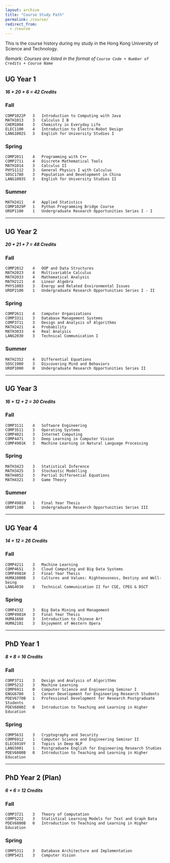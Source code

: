 ```yaml
---
layout: archive
title: "Course Study Path"
permalink: /course/
redirect_from:
  - /course
---
```


This is the course history during my study in the Hong Kong University of Science and Technology. 

*Remark: Courses are listed in the format of `Course Code + Number of Credits + Course Name`*

## UG Year 1    
##### 16 + 20 + 6 = 42 Credits
### Fall
```angular2html
COMP1022P   3   Introduction to Computing with Java
MATH1013    3   Calculus I B
CHEM1004    3   Chemistry in Everyday Life
ELEC1100    4   Introduction to Electro-Robot Design
LANG1002S   3   English for University Studies I
```
### Spring
```angular2html
COMP2011    4   Programming with C++
COMP2711    4   Discrete Mathematical Tools
MATH1014    3   Calculus II
PHYS1112    3   General Physics I with Calculus
SOSC1780    3   Population and Development in China
LANG1003S   3   English for University Studies II
```
### Summer
```angular2html
MATH2411    4   Applied Statistics
COMP1029P   1   Python Programming Bridge Course
UROP1100    1   Undergraduate Research Opportunities Series I - I
```
---
## UG Year 2
##### 20 + 21 + 7 = 48 Credits
### Fall
```angular2html
COMP2012    4   OOP and Data Structures
MATH2023    4   Multivariable Calculus
MATH2033    4   Mathematical Analysis
MATH2121    4   Linear Algebra
PHYS1003    3   Energy and Related Environmental Issues
UROP2100    1   Undergraduate Research Opportunities Series I - II
```
### Spring
```angular2html
COMP2611    4   Computer Organizations
COMP3311    3   Database Management Systems
COMP3711    3   Design and Analysis of Algorithms
MATH2421    4   Probability
MATH3033    4   Real Analysis
LANG2030    3   Technical Communication I
```
### Summer 
```angular2html
MATH2352    4   Differential Equations
SOSC1980    3   Discovering Mind and Behaviors
UROP1000    0   Undergraduate Research Opportunities Series II
```
---
## UG Year 3
##### 16 + 12 + 2 = 30 Credits
### Fall 
```angular2html
COMP3111    4   Software Engineering
COMP3511    3   Operating Systems
COMP4021    3   Internet Computing
COMP4471    3   Deep Learning in Computer Vision
COMP4901K   3   Machine Learning in Natural Language Processing
```
### Spring
```angular2html
MATH3423    3   Statistical Inference
MATH3425    3   Stochastic Modelling
MATH4052    3   Partial Differential Equations
MATH4321    3   Game Theory
```
### Summer
```angular2html
COMP4981H   1   Final Year Thesis
UROP1100    1   Undergraduate Research Opportunities Series III
``` 
---
## UG Year 4
##### 14 + 12 = 26 Credits
### Fall 
```angular2html
COMP4211    3   Machine Learning
COMP4651    3   Cloud Computing and Big Data Systems
COMP4981H   2   Final Year Thesis
HUMA1000B   3   Cultures and Values: Righteousness, Destiny and Well-being
LANG4030    3   Technical Communication II for CSE, CPEG & DSCT
```
### Spring
```angular2html
COMP4332    3   Big Data Mining and Management
COMP4981H   3   Final Year Thesis
HUMA1660    3   Introduction to Chinese Art
HUMA2101    3   Enjoyment of Western Opera
```
---
## PhD Year 1
##### 8 + 8 = 16 Credits
### Fall
```angular2html
COMP3711    3   Design and Analysis of Algorithms
COMP5212    3   Machine Learning
COMP6911    0   Computer Science and Engineering Seminar I
ENGG6780    1   Career Development for Engineering Research Students
PDEV6770B   1   Professional Development for Research Postgraduate Students
PDEV6800Z   0   Introduction to Teaching and Learning in Higher Education
```
### Spring
```angular2html
COMP5631    3   Cryptography and Security
COMP6912    1   Computer Science and Engineering Seminar II
ELEC6910Y   3   Topics in Deep NLP
LANG5001    1   Postgraduate English for Engineering Research Studies
PDEV6800B   0   Introduction to Teaching and Learning in Higher Education
```
---
## PhD Year 2 (Plan)
##### 6 + 6 = 12 Credits
### Fall
```angular2html
COMP3721    3   Theory of Computation
COMP5222    3   Statistical Learning Models for Text and Graph Data
PDEV6800B   0   Introduction to Teaching and Learning in Higher Education
```
### Spring
```angular2html
COMP5311    3   Database Architecture and Implementation
COMP5421    3   Computer Vision
```

